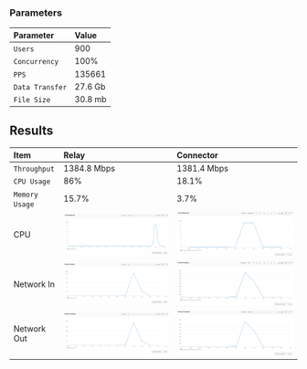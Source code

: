 
### Parameters

| Parameter | Value                |
| :-------- |:------------------------- |
| `Users` | 900 |
| `Concurrency` | 100% |
| `PPS` | 135661 |
| `Data Transfer` | 27.6 Gb |
| `File Size` | 30.8 mb |

## Results


|  Item | Relay            | Connector |
| :------------------------- |:------------------------- |:------------------------- |
| `Throughput` | 1384.8 Mbps | 1381.4 Mbps |
| `CPU Usage` | 86% | 18.1% |
| `Memory Usage` | 15.7% | 3.7% |
| CPU | ![](relay/relay-cpu.png) |  ![](connector/connector-cpu.png) |
| Network In | ![](relay/relay-network-in.png) |  ![](connector/connector-network-in.png) |
| Network Out | ![](relay/relay-network-out.png) |  ![](connector/connector-network-out.png) |